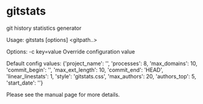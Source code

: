 # gitstats
git history statistics generator

Usage: gitstats [options] <gitpath..> <outputpath>

Options:
-c key=value     Override configuration value

Default config values:
{'project_name': '', 'processes': 8, 'max_domains': 10, 'commit_begin': '', 'max_ext_length': 10, 'commit_end': 'HEAD', 'linear_linestats': 1, 'style': 'gitstats.css', 'max_authors': 20, 'authors_top': 5, 'start_date': ''}

Please see the manual page for more details.

